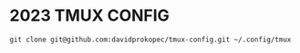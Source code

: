 # 2023 TMUX CONFIG


```
git clone git@github.com:davidprokopec/tmux-config.git ~/.config/tmux
```

